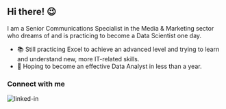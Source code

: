 ## Hi there! 😉
I am a Senior Communications Specialist in the Media & Marketing sector who dreams of and is practicing to become a Data Scientist one day.
- 📚 Still practicing Excel to achieve an advanced level and trying to learn and understand new, more IT-related skills.
- 🤞 Hoping to become an effective Data Analyst in less than a year.

### Connect with me  
[<img align="left" alt="linked-in" src="https://img.shields.io/badge/linkedin-%230077B5.svg?&style=for-the-badge&logo=linkedin&logoColor=white" />](www.linkedin.com/in/ewa-stepaniuk)<br>
